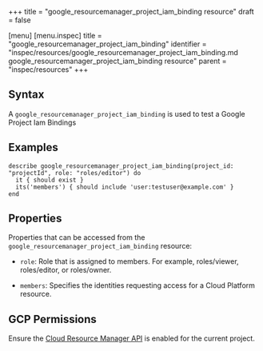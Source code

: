 +++
title = "google_resourcemanager_project_iam_binding resource"
draft = false

[menu]
  [menu.inspec]
    title = "google_resourcemanager_project_iam_binding"
    identifier = "inspec/resources/google_resourcemanager_project_iam_binding.md google_resourcemanager_project_iam_binding resource"
    parent = "inspec/resources"
+++


## Syntax
A `google_resourcemanager_project_iam_binding` is used to test a Google Project Iam Bindings

## Examples
```
describe google_resourcemanager_project_iam_binding(project_id: "projectId", role: "roles/editor") do
  it { should exist }
  its('members') { should include 'user:testuser@example.com' }
end
```

## Properties
Properties that can be accessed from the `google_resourcemanager_project_iam_binding` resource:

  * `role`: Role that is assigned to members. For example, roles/viewer, roles/editor, or roles/owner.

  * `members`: Specifies the identities requesting access for a Cloud Platform resource.


## GCP Permissions

Ensure the [Cloud Resource Manager API](https://console.cloud.google.com/apis/library/cloudresourcemanager.googleapis.com/) is enabled for the current project.
